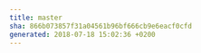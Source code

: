 ```yaml
---
title: master
sha: 866b073857f31a04561b96bf666cb9e6eacf0cfd
generated: 2018-07-18 15:02:36 +0200
---
```

